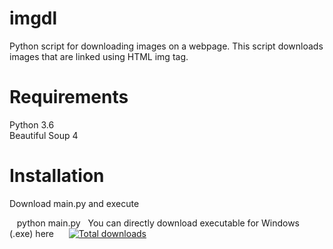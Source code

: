 # imgdl
Python script for downloading images on a webpage.
This script downloads images that are linked using HTML img tag.
# Requirements
Python 3.6  
Beautiful Soup 4  
# Installation
Download main.py and execute

    python main.py  
You can directly download executable for Windows (.exe) here &nbsp;&nbsp;&nbsp;&nbsp;
[![Total downloads](https://img.shields.io/github/downloads/ristri/imgdl/total.svg)](https://github.com/ristri/imgdl/releases)
